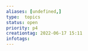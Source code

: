 ```yaml
---
aliases: [undefined,]
type:  topics
status: open
priority: p4
creationtag: 2022-06-17 15:11
infotags:
---
```

